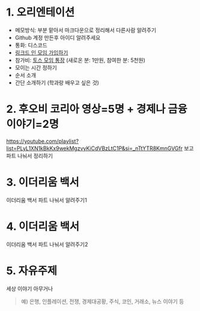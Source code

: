 # 1. 오리엔테이션
- 메모방식: 부분 맡아서 마크다운으로 정리해서 다른사람 알려주기
- Github 계정 만든후 아이디 알려주세요
- 통화: 디스코드
- [링크드 인 모임 가입하기](https://www.linkedin.com/groups/13030026/)
- 참가비: [토스 모임 통장](https://toss.im/_ul/ffDcB9b) (새로온 분: 1만원, 참여한 분: 5천원)
- 모이는 시간 정하기
- 순서 소개
- 간단 소개하기 (학과랑 배우고 싶은 것)

# 2. 후오비 코리아 영상=5명 + 경제나 금융 이야기=2명
https://youtube.com/playlist?list=PLyL1XN1kBkKx9wekMgzvyKiCdVBzLtC1P&si=_nTtYTR8KmnGVGfr
보고 파트 나눠서 정리하기

# 3. 이더리움 백서
이더리움 백서 파트 나눠서 알려주기1


# 4. 이더리움 백서
이더리움 백서 파트 나눠서 알려주기2


# 5. 자유주제
세상 이야기 아무거나  
> 예) 은행, 인플레이션, 전쟁, 경제대공황, 주식, 코인, 거래소, 뉴스 이야기 등


<!-- 
---
# 1
# 1주차: 오리엔테이션
세미나의 주제, 참가비, 공부방식, 커리큘럼 소개 등
- [링크드인 그룹](https://www.linkedin.com/groups/13030026/) 요청 해주세요
- 현재 [디스코드](https://discord.gg/t9TVNSHxsp) 링크
- [깃헙](https://github.com/5juman/we) 자신의 아이디를 보내주세요 (초대가 가면 이메일에 초대링크 수락해주세요)
- [토스뱅크 모임 통장 들어오기](https://toss.im/_ul/JI7tM3b) 또는 `토스뱅크 1001-2535-2608` 1만원

# 2주차: 블럭체인 왜 사용하는지 이해해보기
- [외계어 없이 이해하는 암호화폐](https://www.yes24.com/Product/Goods/61786482) 파트 나눠서 읽고 정리하기
- 유튜브 개념 소개 영상 ([후오비 코리아](https://www.youtube.com/playlist?list=PLyL1XN1kBkKx9wekMgzvyKiCdVBzLtC1P)) 심심하면 보기

# 3주차: 2주차 이어서~ & 비트코인 백서
- 2주차 발표 마저 하기
- 비트코인 백서 (깃헙 자료 폴더에 있음) 파트 나눠서 읽고 정리하기
- 블럭체인 관련 개념(코인, 기술, 경제 등) 배경과 목적 등 정리하기

# 4주차: 비트코인 백서 이어서~


# 5주차: 자유주제
- 은행, 경제, web3.0, NFT, 거래소, 거래방식, 상품, 코인 종류 등 자유주제 정리하기 -->
